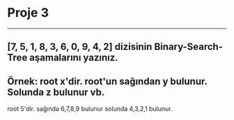 # Proje 3

---
[7, 5, 1, 8, 3, 6, 0, 9, 4, 2] dizisinin Binary-Search-Tree aşamalarını yazınız.
---
Örnek: root x'dir. root'un sağından y bulunur. Solunda z bulunur vb.
---

root 5'dir.
sağında 6,7,8,9 bulunur
solunda 4,3,2,1 bulunur.
            



